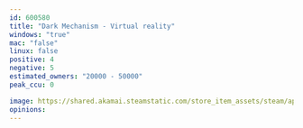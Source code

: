 ```yaml
---
id: 600580
title: "Dark Mechanism - Virtual reality"
windows: "true"
mac: "false"
linux: false
positive: 4
negative: 5
estimated_owners: "20000 - 50000"
peak_ccu: 0

image: https://shared.akamai.steamstatic.com/store_item_assets/steam/apps/600580/header.jpg?t=1641621542
opinions:
---
```

